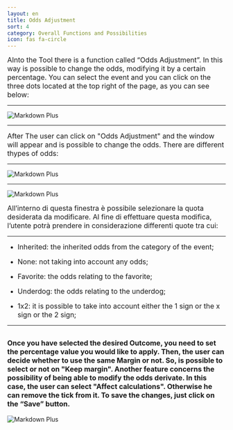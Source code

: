 ```yaml
---
layout: en
title: Odds Adjustment
sort: 4
category: Overall Functions and Possibilities
icon: fas fa-circle
---
```



<font size="3">AInto the Tool there is a function called “Odds Adjustment”. In this way is possible to change the odds, modifying it by a certain percentage. You can select the event and you can click on the three dots located at the top right of the page, as you can see below:</font>

---

![Markdown Plus]({{site.baseurl}}/public/images/gestione-quote/Oam-tool-acfiorentina-odds-ajdustment.png)

---
 <font size="3">After The user can click on "Odds Adjustment" and the window will appear and is possible to change the odds. There are different thypes of odds:</font> 

---
![Markdown Plus]({{site.baseurl}}/public/images/gestione-quote/Oam-tool-quote-manuali.png)


---

![Markdown Plus]({{site.baseurl}}/public/images/gestione-quote/Oam-tool-acfiorentina-odds-adjustment-2.png)



<font size="3">All’interno di questa finestra è possibile selezionare la quota desiderata da modificare. Al fine di effettuare questa modifica, l’utente potrà prendere in considerazione differenti quote tra cui:</font>

--- 
- <font size="3">Inherited: the inherited odds from the category of the event;</font>

- <font size="3">None: not taking into account any odds;</font>

- <font size="3">Favorite: the odds relating to the favorite;</font>

- <font size="3">Underdog: the odds relating to the underdog;</font>

- <font size="3">1x2: it is possible to take into account either the 1 sign or the x sign or the 2 sign;</font>

---

<font size="3">Once you have selected the desired Outcome, you need to set the percentage value you would like to apply. Then, the user can decide whether to use the same Margin or not.  So, is possible to select or not on "Keep margin". Another feature concerns the possibility of being able to modify the odds derivate. In this case, the user can select "Affect calculations". Otherwise he can remove the tick from it. To save the changes, just click on the “Save” button.</font>
---

![Markdown Plus]({{site.baseurl}}/public/images/gestione-quote/all-data-saved.png)